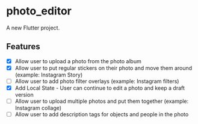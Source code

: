 # photo_editor

A new Flutter project.

## Features

- [x] Allow user to upload a photo from the photo album
- [x] Allow user to put regular stickers on their photo and move them around (example: Instagram Story)
- [ ] Allow user to add photo filter overlays (example: Instagram filters)
- [x] Add Local State - User can continue to edit a photo and keep a draft version
- [ ] Allow user to upload multiple photos and put them together (example: Instagram collage)
- [ ] Allow user to add description tags for objects and people in the photo